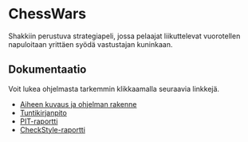 # ChessWars
Shakkiin perustuva strategiapeli, jossa pelaajat liikuttelevat vuorotellen napuloitaan yrittäen syödä vastustajan kuninkaan.

## Dokumentaatio
Voit lukea ohjelmasta tarkemmin klikkaamalla seuraavia linkkejä.
- [Aiheen kuvaus ja ohjelman rakenne](https://github.com/SimoKorkolainen/ChessWars/blob/master/dokumentaatio/AihemaarittelyJaRakenne.md)
- [Tuntikirjanpito](https://github.com/SimoKorkolainen/ChessWars/blob/master/dokumentaatio/Tuntikirjanpito.md)
- [PIT-raportti](http://htmlpreview.github.io/?https://github.com/SimoKorkolainen/ChessWars/blob/master/dokumentaatio/pit-reports/201604292345/index.html)
- [CheckStyle-raportti](http://htmlpreview.github.io/?https://github.com/SimoKorkolainen/ChessWars/blob/master/dokumentaatio/site/checkstyle.html)
